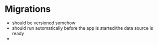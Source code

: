 # Migrations
- should be versioned somehow
- should run automatically before the app is started/the data source is ready
- 
